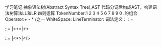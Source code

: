 学习笔记
抽象语法树(Abstract Syntax Tree),AST
代码分词后构成AST，构建语法树算法LL和LR
四则运算
TokenNumber:1 2 3 4 5 6 7 8 9 0 .的组合
Operator:+ - * /之一
WhiteSpace:<SP>
LineTerminator:<LF> <CR>
词法定义：
<Expression>::=
<AdditiveExpression><EOF>

<AdditiveExpression>::=
<MultiplicativeExpression>|<AdditiveExpression><+><MultiplicativeExpression>|<AdditiveExpression><-><MultiplicativeExpression>

<MultiplicativeExpression>::=
<Number>|<MultiplicativeExpression><*><Number>|<MultiplicativeExpression></><Number>


